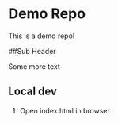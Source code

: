 # Demo Repo

This is a demo repo!

##Sub Header

Some more text

## Local dev

1. Open index.html in browser